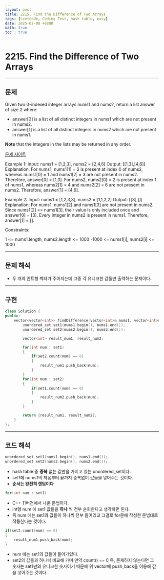```yaml
---
layout: post
title: 2215. Find the Difference of Two Arrays
tags: [Leetcode, Coding Test, hash table, easy]
date: 2025-02-08 +0800
math: true
toc : true
---
```




# 2215. Find the Difference of Two Arrays


****


## 문제

Given two 0-indexed integer arrays nums1 and nums2, return a list answer of size 2 where:

- answer[0] is a list of all distinct integers in nums1 which are not present in nums2.
- answer[1] is a list of all distinct integers in nums2 which are not present in nums1.


**Note** that the integers in the lists may be returned in any order.

 [문제 사이트](https://leetcode.com/problems/find-the-difference-of-two-arrays/description/?envType=study-plan-v2&envId=leetcode-75)

Example 1:
Input: nums1 = [1,2,3], nums2 = [2,4,6]
Output: [[1,3],[4,6]]
Explanation:
For nums1, nums1[1] = 2 is present at index 0 of nums2, whereas nums1[0] = 1 and nums1[2] = 3 are not present in nums2. Therefore, answer[0] = [1,3].
For nums2, nums2[0] = 2 is present at index 1 of nums1, whereas nums2[1] = 4 and nums2[2] = 6 are not present in nums2. Therefore, answer[1] = [4,6].


Example 2:
Input: nums1 = [1,2,3,3], nums2 = [1,1,2,2]
Output: [[3],[]]
Explanation:
For nums1, nums1[2] and nums1[3] are not present in nums2. Since nums1[2] == nums1[3], their value is only included once and answer[0] = [3].
Every integer in nums2 is present in nums1. Therefore, answer[1] = [].
 

Constraints:

1 <= nums1.length, nums2.length <= 1000
-1000 <= nums1[i], nums2[i] <= 1000



****


## 문제 해석
- 두 개의 인트형 벡터가 주어지는데 그중 각 유니크한 값들만 출력하는 문제이다.



****

## 구현

```cpp
class Solution {
public:
    vector<vector<int>> findDifference(vector<int>& nums1, vector<int>& nums2) {
        unordered_set set1(nums1.begin(), nums1.end());
        unordered_set set2(nums2.begin(), nums2.end());

        vector<int> result_num1, result_num2;

        for(int num : set1)
        {
            if(set2.count(num) == 0)
            {
                result_num1.push_back(num);
            }
        }
        for(int num : set2)
        {
            if(set1.count(num) == 0)
            {
                result_num2.push_back(num);
            }
        }

        return {result_num1, result_num2};
    }
};
```



****


## 코드 해석

```cpp
unordered_set set1(nums1.begin(), nums1.end());
unordered_set set2(nums2.begin(), nums2.end());
```

- hash table 중 **중복** 없는 값만을 가지고 있는 unordered_set이다.
- set1에 nums1의 처음부터 끝까지 중복없이 값들을 넣어주는 것이다.
- **순서는 완전히 랜덤이다**


```cpp
for(int num : set1)
```

- C++ 11버전에서 나온 문법이다.
- int형 num 에 set1 값들을 **하나** 씩 전부 순회한다고 생각하면 된다.
- 즉 num 에는 set1의 값들이 하나씩 전부 들어있고 그걸로 for문에 작성한 문법대로 작동한다는 것이다.


```cpp
if(set2.count(num) == 0)
{
    result_num1.push_back(num);
}
```

- num 에는 set1의 값들이 들어가있다.
- set2의 값들과 하나씩 비교해 가며 만약 count() == 0 즉, 존재하지 않는다면 그 숫자는 set1만의 유니크한 숫자이기 때문에 위 vector에 push_back을 이용해 값을 넣어주는 것이다.